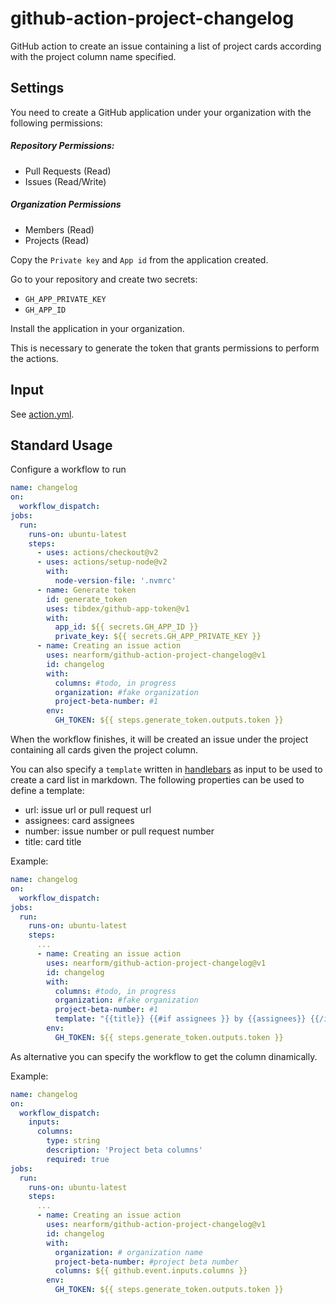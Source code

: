 # github-action-project-changelog

GitHub action to create an issue containing a list of project cards according with the project column name specified.

## Settings

You need to create a GitHub application under your organization with the following permissions:

##### Repository Permissions:
- Pull Requests (Read)
- Issues (Read/Write)

##### Organization Permissions
- Members (Read)
- Projects (Read)

Copy the `Private key` and `App id` from the application created.

Go to your repository and create two secrets:
- `GH_APP_PRIVATE_KEY` 
- `GH_APP_ID`

Install the application in your organization.

This is necessary to generate the token that grants permissions to perform the actions.

## Input

See [action.yml](action.yml).

## Standard Usage

Configure a workflow to run

```yaml
name: changelog
on:
  workflow_dispatch:
jobs:
  run:
    runs-on: ubuntu-latest
    steps:
      - uses: actions/checkout@v2
      - uses: actions/setup-node@v2
        with:
          node-version-file: '.nvmrc'
      - name: Generate token
        id: generate_token
        uses: tibdex/github-app-token@v1
        with:
          app_id: ${{ secrets.GH_APP_ID }}
          private_key: ${{ secrets.GH_APP_PRIVATE_KEY }}
      - name: Creating an issue action
        uses: nearform/github-action-project-changelog@v1
        id: changelog
        with:
          columns: #todo, in progress
          organization: #fake organization
          project-beta-number: #1
        env:
          GH_TOKEN: ${{ steps.generate_token.outputs.token }}
```

When the workflow finishes, it will be created an issue under the project containing all cards given the project column.

You can also specify a `template` written in [handlebars](https://handlebarsjs.com/) as input to be used to create a card list in markdown.
The following properties can be used to define a template:
- url: issue url or pull request url
- assignees: card assignees
- number: issue number or pull request number
- title: card title

Example:
```yaml
name: changelog
on:
  workflow_dispatch:
jobs:
  run:
    runs-on: ubuntu-latest
    steps:
      ...
      - name: Creating an issue action
        uses: nearform/github-action-project-changelog@v1
        id: changelog
        with:
          columns: #todo, in progress
          organization: #fake organization
          project-beta-number: #1
          template: "{{title}} {{#if assignees }} by {{assignees}} {{/if}} {{#if number}} in [#{{number}}]({{url}}) {{/if}}" 
        env:
          GH_TOKEN: ${{ steps.generate_token.outputs.token }}
```

As alternative you can specify the workflow to get the column dinamically.

Example:
```yaml
name: changelog
on:
  workflow_dispatch:
    inputs:
      columns:
        type: string
        description: 'Project beta columns'
        required: true
jobs:
  run:
    runs-on: ubuntu-latest
    steps:
      ...
      - name: Creating an issue action
        uses: nearform/github-action-project-changelog@v1
        id: changelog
        with:
          organization: # organization name
          project-beta-number: #project beta number
          columns: ${{ github.event.inputs.columns }}
        env:
          GH_TOKEN: ${{ steps.generate_token.outputs.token }}
```



